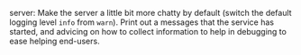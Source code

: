 server: Make the server a little bit more chatty by default (switch the default
logging level `info` from `warn`). Print out a messages that the service has
started, and advicing on how to collect information to help in debugging to ease
helping end-users.
